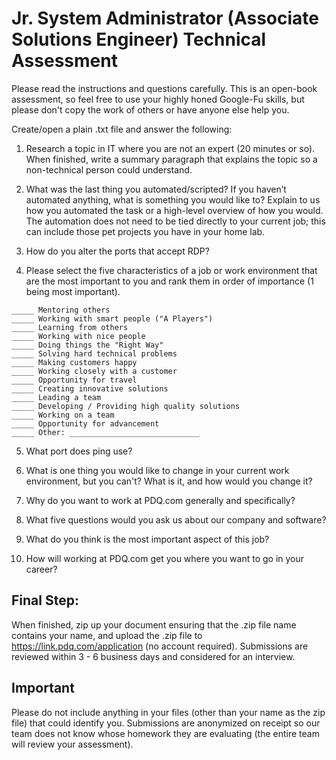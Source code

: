 # Jr. System Administrator (Associate Solutions Engineer) Technical Assessment

Please read the instructions and questions carefully. This is an open-book assessment, so feel free to use your highly honed Google-Fu skills, but please don't copy the work of others or have anyone else help you.

Create/open a plain .txt file and answer the following:

1. Research a topic in IT where you are not an expert (20 minutes or so). When finished, write a summary paragraph that explains the topic so a non-technical person could understand.

2. What was the last thing you automated/scripted? If you haven’t automated anything, what is something you would like to? Explain to us how you automated the task or a high-level overview of how you would. The automation does not need to be tied directly to your current job; this can include those pet projects you have in your home lab.

3. How do you alter the ports that accept RDP?

4. Please select the five characteristics of a job or work environment that are the most important to you and rank them in order of importance (1 being most important).

 ```_____ Using interesting new technologies
_____ Mentoring others
_____ Working with smart people ("A Players")
_____ Learning from others
_____ Working with nice people
_____ Doing things the "Right Way"
_____ Solving hard technical problems
_____ Making customers happy
_____ Working closely with a customer
_____ Opportunity for travel
_____ Creating innovative solutions
_____ Leading a team
_____ Developing / Providing high quality solutions
_____ Working on a team
_____ Opportunity for advancement
_____ Other: _____________________________
```

5. What port does ping use?

6. What is one thing you would like to change in your current work environment, but you can't? What is it, and how would you change it?

7. Why do you want to work at PDQ.com generally and specifically?

8. What five questions would you ask us about our company and software?

9. What do you think is the most important aspect of this job?

10. How will working at PDQ.com get you where you want to go in your career?

## Final Step:
When finished, zip up your document ensuring that the .zip file name contains your name, and upload the .zip file to https://link.pdq.com/application (no account required). Submissions are reviewed within 3 - 6 business days and considered for an interview.

## Important
Please do not include anything in your files (other than your name as the zip file) that could identify you. Submissions are anonymized on receipt so our team does not know whose homework they are evaluating (the entire team will review your assessment).

